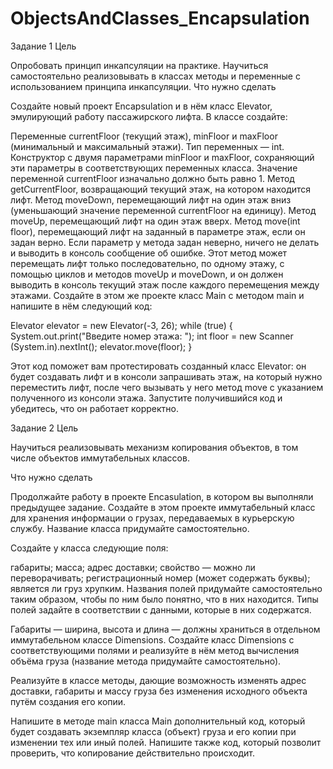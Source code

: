 # ObjectsAndClasses_Encapsulation


Задание 1
Цель

Опробовать принцип инкапсуляции на практике.
Научиться самостоятельно реализовывать в классах методы и переменные с использованием принципа инкапсуляции.
Что нужно сделать

Создайте новый проект Encapsulation и в нём класс Elevator, эмулирующий работу пассажирского лифта. В классе создайте:

Переменные currentFloor (текущий этаж), minFloor и maxFloor (минимальный и максимальный этажи). Тип переменных — int.
Конструктор с двумя параметрами minFloor и maxFloor, сохраняющий эти параметры в соответствующих переменных класса.
Значение переменной currentFloor изначально должно быть равно 1.
Метод getCurrentFloor, возвращающий текущий этаж, на котором находится лифт.
Метод moveDown, перемещающий лифт на один этаж вниз (уменьшающий значение переменной currentFloor на единицу).
Метод moveUp, перемещающий лифт на один этаж вверх.
Метод move(int floor), перемещающий лифт на заданный в параметре этаж, если он задан верно. Если параметр у метода задан неверно, ничего не делать и выводить в консоль сообщение об ошибке. Этот метод может перемещать лифт только последовательно, по одному этажу, с помощью циклов и методов moveUp и moveDown, и он должен выводить в консоль текущий этаж после каждого перемещения между этажами.
Создайте в этом же проекте класс Main с методом main и напишите в нём следующий код:


Elevator elevator = new Elevator(-3, 26);
while (true) {
  System.out.print("Введите номер этажа: ");
  int floor = new Scanner     (System.in).nextInt();
  elevator.move(floor);
}			


Этот код поможет вам протестировать созданный класс Elevator: он будет создавать лифт и в консоли запрашивать этаж, на который нужно переместить лифт, после чего вызывать у него метод move с указанием полученного из консоли этажа. Запустите получившийся код и убедитесь, что он работает корректно.

Задание 2
Цель

Научиться реализовывать механизм копирования объектов, в том числе объектов иммутабельных классов.

Что нужно сделать

Продолжайте работу в проекте Encasulation, в котором вы выполняли предыдущее задание. Создайте в этом проекте иммутабельный класс для хранения информации о грузах, передаваемых в курьерскую службу. Название класса придумайте самостоятельно.

Создайте у класса следующие поля:

габариты;
масса;
адрес доставки;
свойство — можно ли переворачивать;
регистрационный номер (может содержать буквы);
является ли груз хрупким.
Названия полей придумайте самостоятельно таким образом, чтобы по ним было понятно, что в них находится. Типы полей задайте в соответствии с данными, которые в них содержатся.

Габариты — ширина, высота и длина — должны храниться в отдельном иммутабельном классе Dimensions. Создайте класс Dimensions с соответствующими полями и реализуйте в нём метод вычисления объёма груза (название метода придумайте самостоятельно).

Реализуйте в классе методы, дающие возможность изменять адрес доставки, габариты и массу груза без изменения исходного объекта путём создания его копии.

Напишите в методе main класса Main дополнительный код, который будет создавать экземпляр класса (объект) груза и его копии при изменении тех или иный полей. Напишите также код, который позволит проверить, что копирование действительно происходит.
